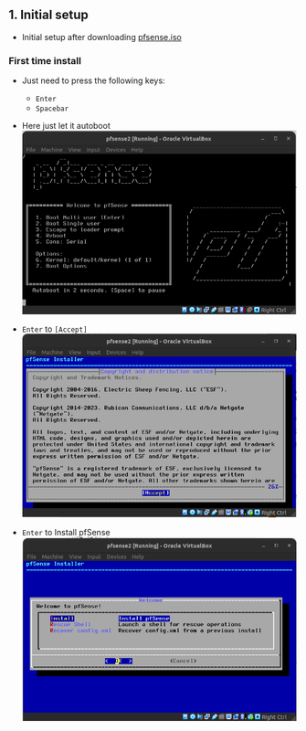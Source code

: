 ## 1. Initial setup
- Initial setup after downloading [pfsense.iso](https://www.pfsense.org/download/)

### First time install
- Just need to press the following keys:
    - `Enter`
    - `Spacebar`

- Here just let it autoboot
![pfsense](./Images/1.1_initial_boot.png)

- `Enter` to `[Accept]`
![pfsense](./Images/1.2_pfsense_installer_accept.png)

- `Enter` to Install pfSense 
![pfsense](./Images/1.3_pfsense_installer_install_pfsense.png)
